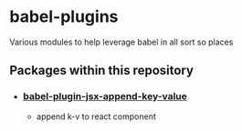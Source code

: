 # babel-plugins

Various modules to help leverage babel in all sort so places

## Packages within this repository

- ### [babel-plugin-jsx-append-key-value](./packages/babel-plugin-jsx-append-key-value/README.md)
  - append k-v to react component
